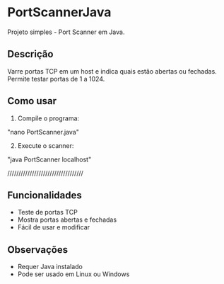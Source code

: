 # PortScannerJava

Projeto simples -  Port Scanner em Java.

## Descrição

Varre portas TCP em um host e indica quais estão abertas ou fechadas.
Permite testar portas de 1 a 1024.


## Como usar

1. Compile o programa:

"nano PortScanner.java"

2. Execute o scanner:

"java PortScanner localhost"

//////////////////////////////////

## Funcionalidades

- Teste de portas TCP
- Mostra portas abertas e fechadas
- Fácil de usar e modificar


## Observações

- Requer Java instalado
- Pode ser usado em Linux ou Windows

